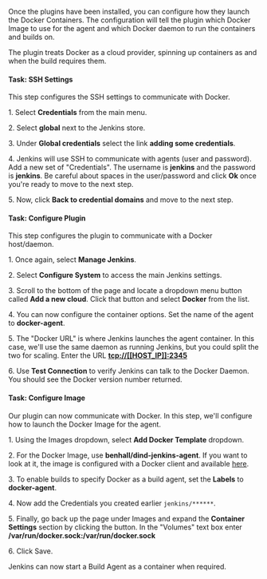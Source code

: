 Once the plugins have been installed, you can configure how they launch the Docker Containers. The configuration will tell the plugin which Docker Image to use for the agent and which Docker daemon to run the containers and builds on.

The plugin treats Docker as a cloud provider, spinning up containers as and when the build requires them.

#### Task: SSH Settings

This step configures the SSH settings to communicate with Docker.

1\. Select **Credentials** from the main menu.<br>

2\. Select **global** next to the Jenkins store.<br>

3\. Under **Global credentials** select the link **adding some credentials**.<br>

4\. Jenkins will use SSH to communicate with agents (user and password). Add a new set of "Credentials". The username is **jenkins** and the password is **jenkins**. Be careful about spaces in the user/password and click **Ok** once you're ready to move to the next step.<br>

5\. Now, click **Back to credential domains** and move to the next step.

#### Task: Configure Plugin

This step configures the plugin to communicate with a Docker host/daemon.

1\. Once again, select **Manage Jenkins**.<br>

2\. Select **Configure System** to access the main Jenkins settings.<br>

3\. Scroll to the bottom of the page and locate a dropdown menu button called **Add a new cloud**. Click that button and select **Docker** from the list.<br>

4\. You can now configure the container options. Set the name of the agent to **docker-agent**.<br>

5\. The "Docker URL" is where Jenkins launches the agent container. In this case, we'll use the same daemon as running Jenkins, but you could split the two for scaling. Enter the URL **[tcp://[[HOST_IP]]:2345](tcp://[[HOST_IP]]:2345)**<br>

6\. Use **Test Connection** to verify Jenkins can talk to the Docker Daemon. You should see the Docker version number returned.

#### Task: Configure Image

Our plugin can now communicate with Docker. In this step, we'll configure how to launch the Docker Image for the agent.

1\. Using the Images dropdown, select **Add Docker Template** dropdown.<br>

2\. For the Docker Image, use **benhall/dind-jenkins-agent**. If you want to look at it, the image is configured with a Docker client and available [here](https://hub.docker.com/r/benhall/dind-jenkins-agent).

3\. To enable builds to specify Docker as a build agent, set the **Labels** to **docker-agent**.<br>

4\. Now add the Credentials you created earlier `jenkins/******`.<br>

5\. Finally, go back up the page under Images and expand the **Container Settings** section by clicking the button. In the "Volumes" text box enter **/var/run/docker.sock:/var/run/docker.sock**<br>

6\. Click Save.<br>

Jenkins can now start a Build Agent as a container when required.
